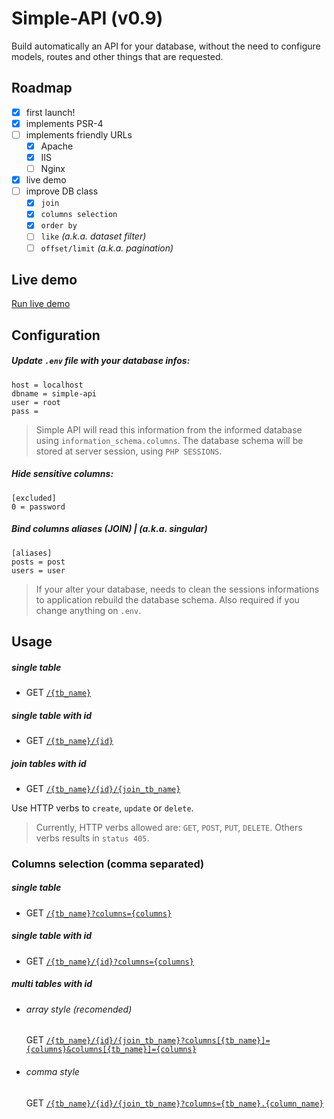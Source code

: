 # Simple-API (v0.9)
Build automatically an API for your database, without the need to configure models, routes and other things that are requested.

## Roadmap
- [x] first launch!
- [x] implements PSR-4
- [ ] implements friendly URLs
  - [x]  Apache
  - [x] IIS
  - [ ] Nginx
- [x] live demo
- [ ] improve DB class
  - [x] `join`
  - [x] `columns selection`
  - [x] `order by` 
  - [ ] `like` _(a.k.a. dataset filter)_
  - [ ] `offset/limit` _(a.k.a. pagination)_

## Live demo
[Run live demo](#usage)

## Configuration

##### Update `.env` file with your database infos:
```
host = localhost
dbname = simple-api
user = root
pass =
```

> Simple API will read this information from the informed database using `information_schema.columns`. The database schema will be stored at server session, using `PHP SESSIONS`.

##### Hide sensitive columns:
```
[excluded]
0 = password
```

##### Bind columns aliases (JOIN) | _(a.k.a. singular)_
```
[aliases]
posts = post
users = user
```

> If your alter your database, needs to clean the sessions informations to application rebuild the database schema. Also required if you change anything on `.env`.

## Usage

##### single table
- GET [`/{tb_name}`](https://hctorres02.gear.host/simple-api/users)

##### single table with id
- GET [`/{tb_name}/{id}`](https://hctorres02.gear.host/simple-api/users/1)

##### join tables with id
- GET [`/{tb_name}/{id}/{join_tb_name}`](https://hctorres02.gear.host/simple-api/users/1/posts)

Use HTTP verbs to `create`, `update` or `delete`.

> Currently, HTTP verbs allowed are: `GET`, `POST`, `PUT`, `DELETE`. Others verbs results in `status 405`.

### Columns selection (comma separated)
##### single table
- GET [`/{tb_name}?columns={columns}`](https://hctorres02.gear.host/simple-api/users?columns=id,name)

##### single table with id
- GET [`/{tb_name}/{id}?columns={columns}`](https://hctorres02.gear.host/simple-api/users/1/?columns=id,name,email)

##### multi tables with id
- ###### array style (recomended)
  GET [`/{tb_name}/{id}/{join_tb_name}?columns[{tb_name}]={columns}&columns[{tb_name}]={columns}`](https://hctorres02.gear.host/simple-api/users/1/posts?columns[users]=id,name,email&columns[posts]=title,body)	

- ###### comma style
  GET [`/{tb_name}/{id}/{join_tb_name}?columns={tb_name}.{column_name}`](https://hctorres02.gear.host/simple-api/users/1/posts?columns=users.id,users.name,users.email,posts.title,posts.body)